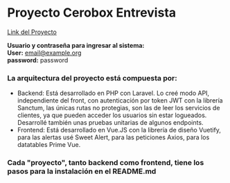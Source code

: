 # Proyecto Cerobox Entrevista
[Link del Proyecto](https://choosealicense.com/licenses/mit/)

**Usuario y contraseña para ingresar al sistema:**  
**User:** email@example.org  
**password:** password  


### La arquitectura del proyecto está compuesta por:
- Backend: Está desarrollado en PHP con Laravel. Lo creé modo API, independiente del front, con autenticación por token JWT con la librería Sanctum, las únicas rutas no protegias, son las de leer los servicios de clientes, ya que pueden acceder los usuarios sin estar logueados. Desarrollé también unas pruebas unitarias de algunos endpoints. 
- Frontend: Está desarrollado en Vue.JS con la librería de diseño Vuetify, para las alertas usé Sweet Alert, para las peticiones Axios, para los datatables Prime Vue.

### Cada "proyecto", tanto backend como frontend, tiene los pasos para la instalación en el README.md